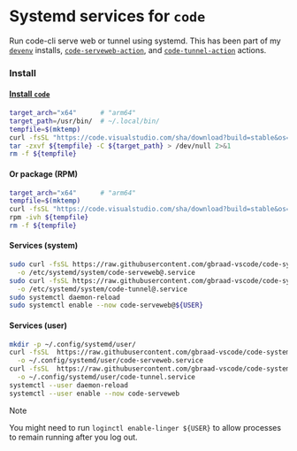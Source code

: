 Systemd services for `code`
===========================

Run code-cli serve web or tunnel using systemd. This has been part of my [`devenv`](https://github.com/gbraad-devenv/) installs, [`code-serveweb-action`](https://github.com/gbraad-actions/code-serveweb-action), and [`code-tunnel-action`](https://github.com/gbraad-actions/code-tunnel-action) actions.


### Install

#### [Install `code`](https://github.com/gbraad-dotfiles/upstream/blob/main/zsh/.zshrc.d/code.zsh)
```bash
target_arch="x64"      # "arm64"
target_path=/usr/bin/  # ~/.local/bin/
tempfile=$(mktemp)
curl -fsSL "https://code.visualstudio.com/sha/download?build=stable&os=cli-alpine-${target_arch}" -o ${tempfile}
tar -zxvf ${tempfile} -C ${target_path} > /dev/null 2>&1
rm -f ${tempfile}
```


#### Or package (RPM)
```bash
target_arch="x64"      # "arm64"
tempfile=$(mktemp)
curl -fsSL "https://code.visualstudio.com/sha/download?build=stable&os=linux-rpm-${target_arch}" -o ${tempfile}
rpm -ivh ${tempfile}
rm -f ${tempfile}
```


#### Services (system)
```bash
sudo curl -fsSL https://raw.githubusercontent.com/gbraad-vscode/code-systemd/refs/heads/main/system/code-serveweb%40.service \
  -o /etc/systemd/system/code-serveweb@.service
sudo curl -fsSL https://raw.githubusercontent.com/gbraad-vscode/code-systemd/refs/heads/main/system/code-tunnel%40.service   \
  -o /etc/systemd/system/code-tunnel@.service
sudo systemctl daemon-reload
sudo systemctl enable --now code-serveweb@${USER}
```


#### Services (user)
```bash
mkdir -p ~/.config/systemd/user/
curl -fsSL  https://raw.githubusercontent.com/gbraad-vscode/code-systemd/refs/heads/main/user/code-serveweb.service \
  -o ~/.config/systemd/user/code-serveweb.service
curl -fsSL  https://raw.githubusercontent.com/gbraad-vscode/code-systemd/refs/heads/main/user/code-tunnel.service   \
  -o ~/.config/systemd/user/code-tunnel.service
systemctl --user daemon-reload
systemctl --user enable --now code-serveweb
```

> [!NOTE]
> You might need to run `loginctl enable-linger ${USER}` to allow processes to remain running after you log out.
